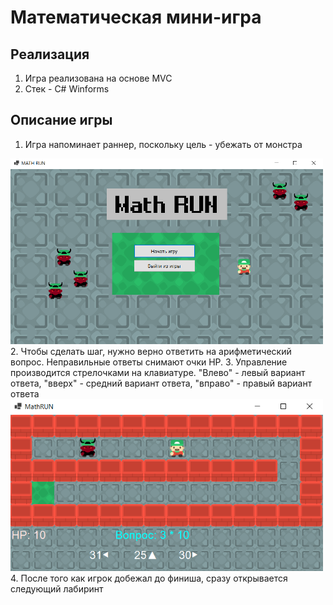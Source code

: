 # Математическая мини-игра

## Реализация
1. Игра реализована на основе MVC
2. Стек - C# Winforms

## Описание игры
1. Игра напоминает раннер, поскольку цель - убежать от монстра
<img src="screenshots/screen1.png" width="500">
2. Чтобы сделать шаг, нужно верно ответить на арифметический вопрос. Неправильные ответы снимают очки HP.
3. Управление производится стрелочками на клавиатуре. "Влево" - левый вариант ответа, "вверх" - средний вариант ответа, "вправо" - правый вариант ответа
<img src="screenshots/screen2.png" width="500">
4. После того как игрок добежал до финиша, сразу открывается следующий лабиринт

	
